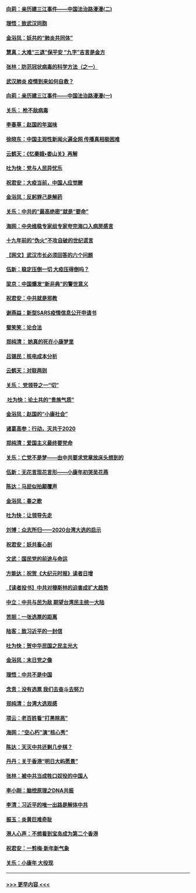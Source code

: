 #### [向莉：亲历建三江事件——中国法治路漫漫(二)](../pages/nsc993/n11829102.md?t=01310222) 
#### [理悟：致武汉同胞](../pages/nsc993/n11831522.md?t=01310222) 
#### [金浴凤：妖共的“肺炎共同体”](../pages/nsc993/n11829448.md?t=01310222) 
#### [慧真：大难“三退”保平安 “九字”吉言是金方](../pages/nsc993/n11829501.md?t=01310222) 
#### [张林：防范冠状病毒的科学方法（之一）](../pages/nsc993/n11828618.md?t=01310222) 
#### [武汉肺炎 疫情到来如何自救？](../pages/nsc993/n11827632.md?t=01310222) 
#### [向莉：亲历建三江事件——中国法治路漫漫(一)](../pages/nsc993/n11827190.md?t=01310222) 
#### [关乐： 枪不敌病毒](../pages/nsc993/n11826746.md?t=01310222) 
#### [李春草：赵国的年滋味](../pages/nsc993/n11826321.md?t=01310222) 
#### [徐晓东：中国主观性新闻火遍全网 传播真相极困难](../pages/nsc993/n11826508.md?t=01310222) 
#### [云鹤天：《忆秦娥▪娄山关》再解](../pages/nsc993/n11824682.md?t=01310222) 
#### [吐为快：党与人民异忧乐](../pages/nsc993/n11824660.md?t=01310222) 
#### [祝君安：大疫当前，中国人应觉醒](../pages/nsc993/n11821946.md?t=01310222) 
#### [金浴凤：反躬罪己是解药](../pages/nsc993/n11820280.md?t=01310222) 
#### [关乐：中共的“最高绝密”就是“要命”](../pages/nsc993/n11816946.md?t=01310222) 
#### [海网：中央维稳专家组专家夸完海口入病房感言](../pages/nsc993/n11815138.md?t=01310222) 
#### [十九年前的“伪火”不攻自破的世纪谎言](../pages/nsc993/n11813238.md?t=01310222) 
#### [【网文】武汉市长必须回答的六个问题](../pages/nsc993/n11813848.md?t=01310222) 
#### [伍新：稳定压倒一切 大疫压得倒吗？](../pages/nsc993/n11812634.md?t=01310222) 
#### [梁京：中国爆发“新非典”的警世意义](../pages/nsc993/n11812554.md?t=01310222) 
#### [祝君安：中共就是邪教](../pages/nsc993/n11812431.md?t=01310222) 
#### [谢燕益：新型SARS疫情信息公开申请书](../pages/nsc993/n11808840.md?t=01310222) 
#### [蜀笑笑：论合法](../pages/nsc993/n11808064.md?t=01310222) 
#### [郑纯清： 她真的死在小康梦里](../pages/nsc993/n11806623.md?t=01310222) 
#### [吕锡民：核电成本分析](../pages/nsc993/n11806284.md?t=01310222) 
#### [云鹤天：对联两则](../pages/nsc993/n11805957.md?t=01310222) 
#### [关乐： 党领导之一“切”](../pages/nsc993/n11804505.md?t=01310222) 
#### [ 吐为快：论土共的“贵族气质”](../pages/nsc993/n11804490.md?t=01310222) 
#### [金浴凤：赵国的“小康社会”](../pages/nsc993/n11804452.md?t=01310222) 
#### [诸葛高参：行动，灭共于2020](../pages/nsc993/n11804120.md?t=01310222) 
#### [郑纯清：爱国主义最终要党命](../pages/nsc993/n11802197.md?t=01310222) 
#### [关乐：亡党不是梦——由中共要求党章放床头想到的](../pages/nsc993/n11802156.md?t=01310222) 
#### [伍新：无花言现花言形——小康年初哭吴花燕](../pages/nsc993/n11800044.md?t=01310222) 
#### [陈达：马屁似拍颠覆声](../pages/nsc993/n11800010.md?t=01310222) 
#### [金浴凤：春之歌](../pages/nsc993/n11797687.md?t=01310222) 
#### [吐为快：让领导先走](../pages/nsc993/n11797512.md?t=01310222) 
#### [刘博：众志所归——2020台湾大选的启示](../pages/nsc993/n11796878.md?t=01310222) 
#### [祝君安：妖共畜心剖](../pages/nsc993/n11794273.md?t=01310222) 
#### [文武：国民党的前途与命运](../pages/nsc993/n11794198.md?t=01310222) 
#### [方能达：祝贺《大纪元时报》读者日增](../pages/nsc993/n11793807.md?t=01310222) 
#### [【读者投书】中共对穆斯林的迫害成扩大趋势](../pages/nsc993/n11791371.md?t=01310222) 
#### [中立：中共与民为敌 期望台湾民主统一大陆](../pages/nsc993/n11790392.md?t=01310222) 
#### [苦胆：一张选票的距离](../pages/nsc993/n11788914.md?t=01310222) 
#### [陆客：致习近平的一封信](../pages/nsc993/n11788867.md?t=01310222) 
#### [吐为快：贺中华民国之民主光大](../pages/nsc993/n11788618.md?t=01310222) 
#### [金浴凤：末日党之像](../pages/nsc993/n11787475.md?t=01310222) 
#### [理悟：中共不是中国](../pages/nsc993/n11787463.md?t=01310222) 
#### [念贲：没有选票  我们去奋斗去努力](../pages/nsc993/n11787398.md?t=01310222) 
#### [郑纯清：台湾大选观感](../pages/nsc993/n11786210.md?t=01310222) 
#### [项云：老百姓看“打黑除恶”](../pages/nsc993/n11785398.md?t=01310222) 
#### [海网：“空心朽”演“核心秀”](../pages/nsc993/n11783874.md?t=01310222) 
#### [陈达：天灭中共还剩几步棋？](../pages/nsc993/n11783719.md?t=01310222) 
#### [丹丹：关于香港“明日大屿愿景”](../pages/nsc993/n11783273.md?t=01310222) 
#### [张林：被中共当成牲口奴役的中国人](../pages/nsc993/n11782397.md?t=01310222) 
#### [李小刚：脑控原理之DNA共振](../pages/nsc993/n11780962.md?t=01310222) 
#### [李清：习近平的唯一出路是解体中共](../pages/nsc993/n11780866.md?t=01310222) 
#### [振玉：炎黄巨难奇耻](../pages/nsc993/n11779632.md?t=01310222) 
#### [港人心声：不想看到宝岛成为第二个香港](../pages/nsc993/n11778817.md?t=01310222) 
#### [祝君安：一剪梅‧新年新气象](../pages/nsc993/n11776340.md?t=01310222) 
#### [关乐：小康年 大役现](../pages/nsc993/n11774213.md?t=01310222) 

----
#### [ >>> 更早内容 <<< ](../indexes/nsc993-earlier.md)
